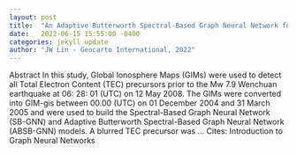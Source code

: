 ```yaml
---
layout: post
title:  "An Adaptive Butterworth Spectral-Based Graph Neural Network for Detecting Ionospheric Total Electron Content Precursor Prior to the Wenchuan Earthquake on 12 …"
date:   2022-06-15 15:55:00 -0400
categories: jekyll update
author: "JW Lin - Geocarto International, 2022"
---
```

Abstract In this study, Global Ionosphere Maps (GIMs) were used to detect all Total Electron Content (TEC) precursors prior to the Mw 7.9 Wenchuan earthquake at 06: 28: 01 (UTC) on 12 May 2008. The GIMs were converted into GIM-gis between 00.00 (UTC) on 01 December 2004 and 31 March 2005 and were used to build the Spectral-Based Graph Neural Network (SB-GNN) and Adaptive Butterworth Spectral-Based Graph Neural Network (ABSB-GNN) models. A blurred TEC precursor was …
Cites: ‪Introduction to Graph Neural Networks‬  